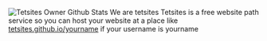 ![Tetsites Owner Github Stats](https://github-readme-stats.vercel.app/api?username=tetsitespr&show_icons=true&theme=gruvbox)
We are tetsites
Tetsites is a free website path service so you can host your website at a place like [tetsites.github.io/yourname](https://tetsites.github.io/) if your username is yourname
